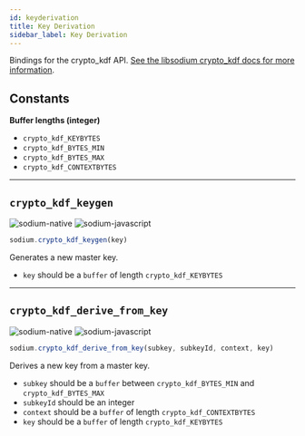 ```yaml
---
id: keyderivation
title: Key Derivation
sidebar_label: Key Derivation
---
```


Bindings for the crypto_kdf API. [See the libsodium crypto_kdf docs for more information](https://download.libsodium.org/doc/key_derivation/).

## Constants
**Buffer lengths (integer)**
* `crypto_kdf_KEYBYTES`
* `crypto_kdf_BYTES_MIN`
* `crypto_kdf_BYTES_MAX`
* `crypto_kdf_CONTEXTBYTES`

***
## `crypto_kdf_keygen`
![sodium-native][node] ![sodium-javascript][js]
``` js
sodium.crypto_kdf_keygen(key)
```
Generates a new master key.
* `key` should be a `buffer` of length `crypto_kdf_KEYBYTES`

***
## `crypto_kdf_derive_from_key`
![sodium-native][node] ![sodium-javascript][js]
``` js
sodium.crypto_kdf_derive_from_key(subkey, subkeyId, context, key)
```
Derives a new key from a master key.
* `subkey` should be a `buffer` between `crypto_kdf_BYTES_MIN` and `crypto_kdf_BYTES_MAX`
* `subkeyId` should be an integer
* `context` should be a `buffer` of length `crypto_kdf_CONTEXTBYTES`
* `key` should be a `buffer` of length `crypto_kdf_KEYBYTES`


[js]: /docusaurus/img/icon_js.svg
[node]: /docusaurus/img/nodejs-icon.svg